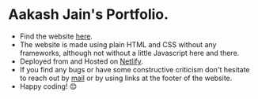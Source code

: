 # Aakash Jain's Portfolio.

* Find the website [here](https://aakashjain.ml).
* The website is made using plain HTML and CSS without any frameworks, although not without a little Javascript here and there.
* Deployed from and Hosted on [Netlify](https://netlify.com).
* If you find any bugs or have some constructive criticism don't hesitate to reach out by [mail](mailto:aakashjainofficial@gmail.com) or by using links at the footer of the website.
* Happy coding! 😊